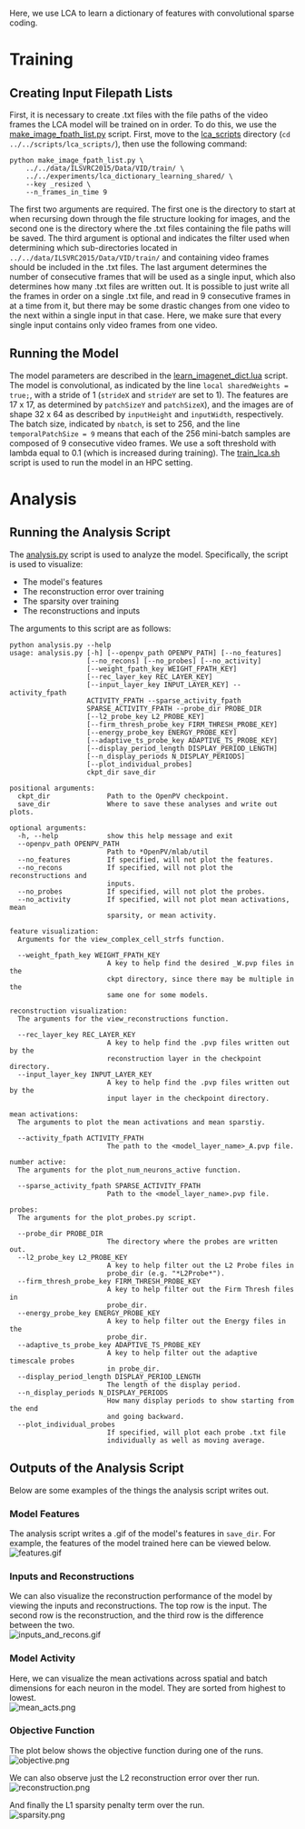 Here, we use LCA to learn a dictionary of features with convolutional sparse coding. 

# Training 
## Creating Input Filepath Lists
First, it is necessary to create .txt files with the file paths of the video frames the LCA model will be 
trained on in order. To do this, we use the 
[make_image_fpath_list.py](https://github.com/MichaelTeti/NEMO/blob/main/scripts/lca_scripts/make_image_fpath_list.py) 
script. First, move to the [lca_scripts](https://github.com/MichaelTeti/NEMO/tree/main/scripts/lca_scripts) directory (```cd ../../scripts/lca_scripts/```), then use the following command:
```
python make_image_fpath_list.py \
    ../../data/ILSVRC2015/Data/VID/train/ \
    ../../experiments/lca_dictionary_learning_shared/ \
    --key _resized \
    --n_frames_in_time 9
```
The first two arguments are required. The first one is the directory to start at when recursing down through the file
structure looking for images, and the second one is the directory where the .txt files containing the file paths 
will be saved. The third argument is optional and indicates the filter used when determining which sub-directories 
located in ```../../data/ILSVRC2015/Data/VID/train/``` and containing video frames should be included in the .txt files. 
The last argument determines the number of consecutive frames that will be used as a single input, which also determines 
how many .txt files are written out. It is possible to just write all the frames in order on a single .txt file, 
and read in 9 consecutive frames in at a time from it, but there may be some drastic changes from one video to the next within a single input in that case. Here, we make sure that every single input contains only video frames from one video.   
  
## Running the Model
The model parameters are described in the [learn_imagenet_dict.lua](https://github.com/MichaelTeti/NEMO/blob/main/experiments/lca_dictionary_learning_shared/learn_imagenet_dict.lua) script. The model is convolutional, as indicated by the line ```local sharedWeights = true;```, with a stride of 1 (```strideX``` and ```strideY``` are set to 1). The features are 17 x 17, as determined by ```patchSizeY``` and ```patchSizeX```), and the images are of shape 32 x 64 as described by ```inputHeight``` and ```inputWidth```, respectively. The batch size, indicated by ```nbatch```, is set to 256, and the line ```temporalPatchSize = 9``` means that each of the 256 mini-batch samples are composed of 9 consecutive video frames. We use a soft threshold with lambda equal to 0.1 (which is increased during training). The [train_lca.sh](https://github.com/MichaelTeti/NEMO/blob/main/experiments/lca_dictionary_learning_shared/train_lca.sh) script is used to run the model in an HPC setting. 

# Analysis
## Running the Analysis Script
The [analysis.py](https://github.com/MichaelTeti/NEMO/blob/main/experiments/lca_dictionary_learning_shared/analysis.py) script is used to analyze the model. Specifically, the script is used to visualize:
  * The model's features
  * The reconstruction error over training
  * The sparsity over training 
  * The reconstructions and inputs

The arguments to this script are as follows:

```
python analysis.py --help
usage: analysis.py [-h] [--openpv_path OPENPV_PATH] [--no_features]
                   [--no_recons] [--no_probes] [--no_activity]
                   [--weight_fpath_key WEIGHT_FPATH_KEY]
                   [--rec_layer_key REC_LAYER_KEY]
                   [--input_layer_key INPUT_LAYER_KEY] --activity_fpath
                   ACTIVITY_FPATH --sparse_activity_fpath
                   SPARSE_ACTIVITY_FPATH --probe_dir PROBE_DIR
                   [--l2_probe_key L2_PROBE_KEY]
                   [--firm_thresh_probe_key FIRM_THRESH_PROBE_KEY]
                   [--energy_probe_key ENERGY_PROBE_KEY]
                   [--adaptive_ts_probe_key ADAPTIVE_TS_PROBE_KEY]
                   [--display_period_length DISPLAY_PERIOD_LENGTH]
                   [--n_display_periods N_DISPLAY_PERIODS]
                   [--plot_individual_probes]
                   ckpt_dir save_dir

positional arguments:
  ckpt_dir              Path to the OpenPV checkpoint.
  save_dir              Where to save these analyses and write out plots.

optional arguments:
  -h, --help            show this help message and exit
  --openpv_path OPENPV_PATH
                        Path to *OpenPV/mlab/util
  --no_features         If specified, will not plot the features.
  --no_recons           If specified, will not plot the reconstructions and
                        inputs.
  --no_probes           If specified, will not plot the probes.
  --no_activity         If specified, will not plot mean activations, mean
                        sparsity, or mean activity.

feature visualization:
  Arguments for the view_complex_cell_strfs function.

  --weight_fpath_key WEIGHT_FPATH_KEY
                        A key to help find the desired _W.pvp files in the
                        ckpt directory, since there may be multiple in the
                        same one for some models.

reconstruction visualization:
  The arguments for the view_reconstructions function.

  --rec_layer_key REC_LAYER_KEY
                        A key to help find the .pvp files written out by the
                        reconstruction layer in the checkpoint directory.
  --input_layer_key INPUT_LAYER_KEY
                        A key to help find the .pvp files written out by the
                        input layer in the checkpoint directory.

mean activations:
  The arguments to plot the mean activations and mean sparstiy.

  --activity_fpath ACTIVITY_FPATH
                        The path to the <model_layer_name>_A.pvp file.

number active:
  The arguments for the plot_num_neurons_active function.

  --sparse_activity_fpath SPARSE_ACTIVITY_FPATH
                        Path to the <model_layer_name>.pvp file.

probes:
  The arguments for the plot_probes.py script.

  --probe_dir PROBE_DIR
                        The directory where the probes are written out.
  --l2_probe_key L2_PROBE_KEY
                        A key to help filter out the L2 Probe files in
                        probe_dir (e.g. "*L2Probe*").
  --firm_thresh_probe_key FIRM_THRESH_PROBE_KEY
                        A key to help filter out the Firm Thresh files in
                        probe_dir.
  --energy_probe_key ENERGY_PROBE_KEY
                        A key to help filter out the Energy files in the
                        probe_dir.
  --adaptive_ts_probe_key ADAPTIVE_TS_PROBE_KEY
                        A key to help filter out the adaptive timescale probes
                        in probe_dir.
  --display_period_length DISPLAY_PERIOD_LENGTH
                        The length of the display period.
  --n_display_periods N_DISPLAY_PERIODS
                        How many display periods to show starting from the end
                        and going backward.
  --plot_individual_probes
                        If specified, will plot each probe .txt file
                        individually as well as moving average.
```  

## Outputs of the Analysis Script
Below are some examples of the things the analysis script writes out.

### Model Features
The analysis script writes a .gif of the model's features in ```save_dir```. For example, the features of the model trained here can be viewed below.   
![features.gif](https://github.com/MichaelTeti/NEMO/blob/main/experiments/lca_dictionary_learning_shared/figures/features.gif)  

### Inputs and Reconstructions
We can also visualize the reconstruction performance of the model by viewing the inputs and reconstructions. The top row is the input. The second row is the reconstruction, and the third row is the difference between the two.   
![inputs_and_recons.gif](https://github.com/MichaelTeti/NEMO/blob/main/experiments/lca_dictionary_learning_shared/figures/inputs_and_recons.gif)   

### Model Activity
Here, we can visualize the mean activations across spatial and batch dimensions for each neuron in the model. They are sorted from highest to lowest.   
![mean_acts.png](https://github.com/MichaelTeti/NEMO/blob/main/experiments/lca_dictionary_learning_shared/figures/mean_activations.png)   
   
### Objective Function
The plot below shows the objective function during one of the runs.   
![objective.png](https://github.com/MichaelTeti/NEMO/blob/main/experiments/lca_dictionary_learning_shared/figures/minimum_energy.png)   
   
We can also observe just the L2 reconstruction error over ther run. 
![reconstruction.png](https://github.com/MichaelTeti/NEMO/blob/main/experiments/lca_dictionary_learning_shared/figures/minimum_l2.png)   
   
And finally the L1 sparsity penalty term over the run.   
![sparsity.png](https://github.com/MichaelTeti/NEMO/blob/main/experiments/lca_dictionary_learning_shared/figures/minimum_firm_thresh.png)
